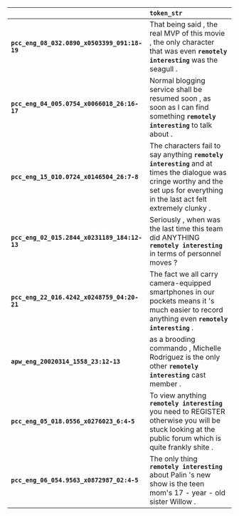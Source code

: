 |                                              | `token_str`                                                                                                                                                                         |
|:---------------------------------------------|:------------------------------------------------------------------------------------------------------------------------------------------------------------------------------------|
| **`pcc_eng_08_032.0890_x0503399_091:18-19`** | That being said , the real MVP of this movie , the only character that was even __``remotely interesting``__ was the seagull .                                                      |
| **`pcc_eng_04_005.0754_x0066018_26:16-17`**  | Normal blogging service shall be resumed soon , as soon as I can find something __``remotely interesting``__ to talk about .                                                        |
| **`pcc_eng_15_010.0724_x0146504_26:7-8`**    | The characters fail to say anything __``remotely interesting``__ and at times the dialogue was cringe worthy and the set ups for everything in the last act felt extremely clunky . |
| **`pcc_eng_02_015.2844_x0231189_184:12-13`** | Seriously , when was the last time this team did ANYTHING __``remotely interesting``__ in terms of personnel moves ?                                                                |
| **`pcc_eng_22_016.4242_x0248759_04:20-21`**  | The fact we all carry camera-equipped smartphones in our pockets means it 's much easier to record anything even __``remotely interesting``__ .                                     |
| **`apw_eng_20020314_1558_23:12-13`**         | as a brooding commando , Michelle Rodriguez is the only other __``remotely interesting``__ cast member .                                                                            |
| **`pcc_eng_05_018.0556_x0276023_6:4-5`**     | To view anything __``remotely interesting``__ you need to REGISTER otherwise you will be stuck looking at the public forum which is quite frankly shite .                           |
| **`pcc_eng_06_054.9563_x0872987_02:4-5`**    | The only thing __``remotely interesting``__ about Palin 's new show is the teen mom's 17 - year - old sister Willow .                                                               |